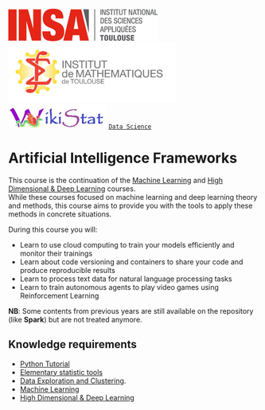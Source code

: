 [![INSA](img/logo-insa.jpg)](https://www.insa-toulouse.fr/fr/index.html)
[<img src="img/IMT.jpg" alt="drawing" height="120"/>](https://www.math.univ-toulouse.fr/)
[<img src="img/wikistat.jpg" alt="drawing" height="50"/>](https://github.com/wikistat)
[`Data Science`](http://www.math.insa-toulouse.fr/fr/enseignement.html) 

# Artificial Intelligence Frameworks

This course is the continuation of the [Machine Learning](https://github.com/wikistat/Apprentissage) and [High Dimensional & Deep Learning](https://github.com/wikistat/High-Dimensional-Deep-Learning) courses.  
While these courses focused on machine learning and deep learning theory and methods, this course aims to provide you with the tools to apply these methods in concrete situations.  

During this course you will:  

- Learn to use cloud computing to train your models efficiently and monitor their trainings
- Learn about code versioning and containers to share your code and produce reproducible results
-   Learn to process text data for natural language processing tasks
-   Learn to train autonomous agents to play video games using Reinforcement Learning


**NB**: Some contents from previous years are still available on the repository (like **Spark**) but are not treated anymore. 

## Knowledge requirements

<!-- - [R Tutorial](https://github.com/wikistat/Intro-R) -->
- [Python Tutorial](https://github.com/wikistat/Intro-Python)
- [Elementary statistic tools](https://github.com/wikistat/StatElem)
- [Data Exploration and Clustering](https://github.com/wikistat/Exploration). 
- [Machine Learning](https://github.com/wikistat/Apprentissage)
- [High Dimensional & Deep Learning](https://github.com/wikistat/High-Dimensional-Deep-Learning)


